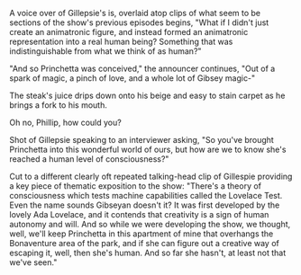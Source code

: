 A voice over of Gillepsie's is, overlaid atop clips of what seem to be sections of the show's previous episodes begins, "What if I didn't just create an animatronic figure, and instead formed an animatronic representation into a real human being? Something that was indistinguishable from what we think of as human?"

"And so Princhetta was conceived," the announcer continues, "Out of a spark of magic, a pinch of love, and a whole lot of Gibsey magic-"

The steak's juice drips down onto his beige and easy to stain carpet as he brings a fork to his mouth.

Oh no, Phillip, how could you?

Shot of Gillepsie speaking to an interviewer asking, "So you've brought Princhetta into this wonderful world of ours, but how are we to know she's reached a human level of consciousness?"

Cut to a different clearly oft repeated talking-head clip of Gillespie providing a key piece of thematic exposition to the show: "There's a theory of consciousness which tests machine capabilities called the Lovelace Test. Even the name sounds Gibseyan doesn't it? It was first developed by the lovely Ada Lovelace, and it contends that creativity is a sign of human autonomy and will. And so while we were developing the show, we thought, well, we'll keep Princhetta in this apartment of mine that overhangs the Bonaventure area of the park, and if she can figure out a creative way of escaping it, well, then she's human. And so far she hasn't, at least not that we've seen."